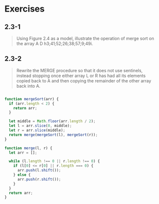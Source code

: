 
# Exercises

## 2.3-1

> Using Figure 2.4 as a model, illustrate the operation of merge sort on the array A D h3;41;52;26;38;57;9;49i.

## 2.3-2
> Rewrite the MERGE procedure so that it does not use sentinels, instead stopping once either array L or R has had all its elements copied back to A and then copying the remainder of the other array back into A.

```javascript

function mergeSort(arr) {
  if (arr.length < 2) {
    return arr;
  }

  let middle = Math.floor(arr.length / 2);
  let l = arr.slice(0, middle);
  let r = arr.slice(middle);
  return merge(mergeSort(l), mergeSort(r));
}

function merge(l, r) {
  let arr = [];

  while (l.length !== 0 || r.length !== 0) {
    if (l[0] <= r[0] || r.length === 0) {
      arr.push(l.shift());
    } else {
      arr.push(r.shift());
    }
  }
  return arr;
}

```